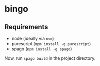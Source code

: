 bingo
=====

## Requirements

- node (ideally via `nvm`)
- purescript (`npm install -g purescript`)
- spago (`npm install -g spago`)

Now, run `spago build` in the project directory.
